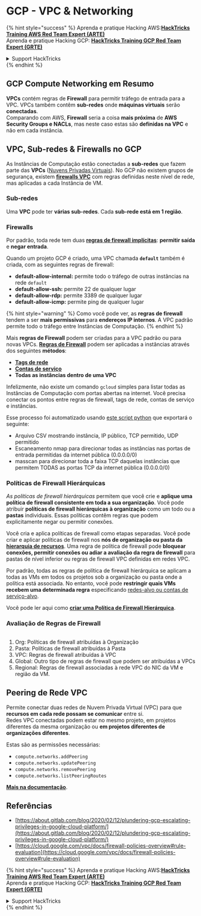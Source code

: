 # GCP - VPC & Networking

{% hint style="success" %}
Aprenda e pratique Hacking AWS:<img src="../../../../.gitbook/assets/image (1) (1) (1).png" alt="" data-size="line">[**HackTricks Training AWS Red Team Expert (ARTE)**](https://training.hacktricks.xyz/courses/arte)<img src="../../../../.gitbook/assets/image (1) (1) (1).png" alt="" data-size="line">\
Aprenda e pratique Hacking GCP: <img src="../../../../.gitbook/assets/image (2).png" alt="" data-size="line">[**HackTricks Training GCP Red Team Expert (GRTE)**<img src="../../../../.gitbook/assets/image (2).png" alt="" data-size="line">](https://training.hacktricks.xyz/courses/grte)

<details>

<summary>Support HackTricks</summary>

* Confira os [**planos de assinatura**](https://github.com/sponsors/carlospolop)!
* **Junte-se ao** 💬 [**grupo do Discord**](https://discord.gg/hRep4RUj7f) ou ao [**grupo do telegram**](https://t.me/peass) ou **siga**-nos no **Twitter** 🐦 [**@hacktricks\_live**](https://twitter.com/hacktricks_live)**.**
* **Compartilhe truques de hacking enviando PRs para os repositórios do** [**HackTricks**](https://github.com/carlospolop/hacktricks) e [**HackTricks Cloud**](https://github.com/carlospolop/hacktricks-cloud).

</details>
{% endhint %}

## **GCP Compute Networking em Resumo**

**VPCs** contém regras de **Firewall** para permitir tráfego de entrada para a VPC. VPCs também contêm **sub-redes** onde **máquinas virtuais** serão **conectadas**.\
Comparando com AWS, **Firewall** seria a coisa **mais próxima** de **AWS** **Security Groups e NACLs**, mas neste caso estas são **definidas na VPC** e não em cada instância.

## **VPC, Sub-redes & Firewalls no GCP**

As Instâncias de Computação estão conectadas a **sub-redes** que fazem parte das **VPCs** ([Nuvens Privadas Virtuais](https://cloud.google.com/vpc/docs/vpc)). No GCP não existem grupos de segurança, existem [**firewalls VPC**](https://cloud.google.com/vpc/docs/firewalls) com regras definidas neste nível de rede, mas aplicadas a cada Instância de VM.

### Sub-redes

Uma **VPC** pode ter **várias sub-redes**. Cada **sub-rede está em 1 região**.

### Firewalls

Por padrão, toda rede tem duas [**regras de firewall implícitas**](https://cloud.google.com/vpc/docs/firewalls#default_firewall_rules): **permitir saída** e **negar entrada**.

Quando um projeto GCP é criado, uma VPC chamada **`default`** também é criada, com as seguintes regras de firewall:

* **default-allow-internal:** permite todo o tráfego de outras instâncias na rede `default`
* **default-allow-ssh:** permite 22 de qualquer lugar
* **default-allow-rdp:** permite 3389 de qualquer lugar
* **default-allow-icmp:** permite ping de qualquer lugar

{% hint style="warning" %}
Como você pode ver, as **regras de firewall** tendem a ser **mais permissivas** para **endereços IP internos**. A VPC padrão permite todo o tráfego entre Instâncias de Computação.
{% endhint %}

Mais **regras de Firewall** podem ser criadas para a VPC padrão ou para novas VPCs. [**Regras de Firewall**](https://cloud.google.com/vpc/docs/firewalls) podem ser aplicadas a instâncias através dos seguintes **métodos**:

* [**Tags de rede**](https://cloud.google.com/vpc/docs/add-remove-network-tags)
* [**Contas de serviço**](https://cloud.google.com/vpc/docs/firewalls#serviceaccounts)
* **Todas as instâncias dentro de uma VPC**

Infelizmente, não existe um comando `gcloud` simples para listar todas as Instâncias de Computação com portas abertas na internet. Você precisa conectar os pontos entre regras de firewall, tags de rede, contas de serviço e instâncias.

Esse processo foi automatizado usando [este script python](https://gitlab.com/gitlab-com/gl-security/gl-redteam/gcp_firewall_enum) que exportará o seguinte:

* Arquivo CSV mostrando instância, IP público, TCP permitido, UDP permitido
* Escaneamento nmap para direcionar todas as instâncias nas portas de entrada permitidas da internet pública (0.0.0.0/0)
* masscan para direcionar toda a faixa TCP daquelas instâncias que permitem TODAS as portas TCP da internet pública (0.0.0.0/0)

### Políticas de Firewall Hierárquicas <a href="#hierarchical-firewall-policies" id="hierarchical-firewall-policies"></a>

_As políticas de firewall hierárquicas_ permitem que você crie e **aplique uma política de firewall consistente em toda a sua organização**. Você pode atribuir **políticas de firewall hierárquicas à organização** como um todo ou a **pastas** individuais. Essas políticas contêm regras que podem explicitamente negar ou permitir conexões.

Você cria e aplica políticas de firewall como etapas separadas. Você pode criar e aplicar políticas de firewall nos **nós de organização ou pasta da** [**hierarquia de recursos**](https://cloud.google.com/resource-manager/docs/cloud-platform-resource-hierarchy). Uma regra de política de firewall pode **bloquear conexões, permitir conexões ou adiar a avaliação da regra de firewall** para pastas de nível inferior ou regras de firewall VPC definidas em redes VPC.

Por padrão, todas as regras de política de firewall hierárquica se aplicam a todas as VMs em todos os projetos sob a organização ou pasta onde a política está associada. No entanto, você pode **restringir quais VMs recebem uma determinada regra** especificando [redes-alvo ou contas de serviço-alvo](https://cloud.google.com/vpc/docs/firewall-policies#targets).

Você pode ler aqui como [**criar uma Política de Firewall Hierárquica**](https://cloud.google.com/vpc/docs/using-firewall-policies#gcloud).

### Avaliação de Regras de Firewall

<figure><img src="../../../../.gitbook/assets/image (2) (1).png" alt=""><figcaption></figcaption></figure>

1. Org: Políticas de firewall atribuídas à Organização
2. Pasta: Políticas de firewall atribuídas à Pasta
3. VPC: Regras de firewall atribuídas à VPC
4. Global: Outro tipo de regras de firewall que podem ser atribuídas a VPCs
5. Regional: Regras de firewall associadas à rede VPC do NIC da VM e região da VM.

## Peering de Rede VPC

Permite conectar duas redes de Nuvem Privada Virtual (VPC) para que **recursos em cada rede possam se comunicar** entre si.\
Redes VPC conectadas podem estar no mesmo projeto, em projetos diferentes da mesma organização ou **em projetos diferentes de organizações diferentes**.

Estas são as permissões necessárias:

* `compute.networks.addPeering`
* `compute.networks.updatePeering`
* `compute.networks.removePeering`
* `compute.networks.listPeeringRoutes`

[**Mais na documentação**](https://cloud.google.com/vpc/docs/vpc-peering).

## Referências

* [https://about.gitlab.com/blog/2020/02/12/plundering-gcp-escalating-privileges-in-google-cloud-platform/](https://about.gitlab.com/blog/2020/02/12/plundering-gcp-escalating-privileges-in-google-cloud-platform/)
* [https://cloud.google.com/vpc/docs/firewall-policies-overview#rule-evaluation](https://cloud.google.com/vpc/docs/firewall-policies-overview#rule-evaluation)

{% hint style="success" %}
Aprenda e pratique Hacking AWS:<img src="../../../../.gitbook/assets/image (1) (1) (1).png" alt="" data-size="line">[**HackTricks Training AWS Red Team Expert (ARTE)**](https://training.hacktricks.xyz/courses/arte)<img src="../../../../.gitbook/assets/image (1) (1) (1).png" alt="" data-size="line">\
Aprenda e pratique Hacking GCP: <img src="../../../../.gitbook/assets/image (2).png" alt="" data-size="line">[**HackTricks Training GCP Red Team Expert (GRTE)**<img src="../../../../.gitbook/assets/image (2).png" alt="" data-size="line">](https://training.hacktricks.xyz/courses/grte)

<details>

<summary>Support HackTricks</summary>

* Confira os [**planos de assinatura**](https://github.com/sponsors/carlospolop)!
* **Junte-se ao** 💬 [**grupo do Discord**](https://discord.gg/hRep4RUj7f) ou ao [**grupo do telegram**](https://t.me/peass) ou **siga**-nos no **Twitter** 🐦 [**@hacktricks\_live**](https://twitter.com/hacktricks_live)**.**
* **Compartilhe truques de hacking enviando PRs para os repositórios do** [**HackTricks**](https://github.com/carlospolop/hacktricks) e [**HackTricks Cloud**](https://github.com/carlospolop/hacktricks-cloud).

</details>
{% endhint %}
